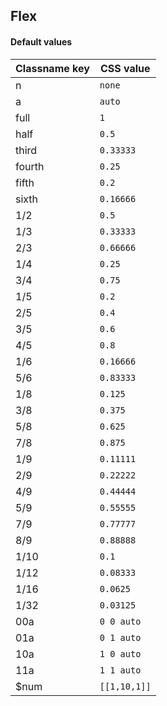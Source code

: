 ## Flex


<!-- <values.flex> -->
#### Default values
|Classname key|CSS value       |
|-------------|----------------|
|n            |```none```      |
|a            |```auto```      |
|full         |```1```         |
|half         |```0.5```       |
|third        |```0.33333```   |
|fourth       |```0.25```      |
|fifth        |```0.2```       |
|sixth        |```0.16666```   |
|1/2          |```0.5```       |
|1/3          |```0.33333```   |
|2/3          |```0.66666```   |
|1/4          |```0.25```      |
|3/4          |```0.75```      |
|1/5          |```0.2```       |
|2/5          |```0.4```       |
|3/5          |```0.6```       |
|4/5          |```0.8```       |
|1/6          |```0.16666```   |
|5/6          |```0.83333```   |
|1/8          |```0.125```     |
|3/8          |```0.375```     |
|5/8          |```0.625```     |
|7/8          |```0.875```     |
|1/9          |```0.11111```   |
|2/9          |```0.22222```   |
|4/9          |```0.44444```   |
|5/9          |```0.55555```   |
|7/9          |```0.77777```   |
|8/9          |```0.88888```   |
|1/10         |```0.1```       |
|1/12         |```0.08333```   |
|1/16         |```0.0625```    |
|1/32         |```0.03125```   |
|00a          |```0 0 auto```  |
|01a          |```0 1 auto```  |
|10a          |```1 0 auto```  |
|11a          |```1 1 auto```  |
|$num         |```[[1,10,1]]```|

<!-- </values.flex> -->


<!-- <variants.flex> -->

<!-- </variants.flex> -->
